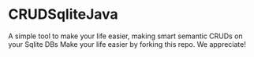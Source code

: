 # CRUDSqliteJava
A simple tool to make your life easier, making smart semantic CRUDs on your Sqlite DBs
Make your life easier by forking this repo. We appreciate!
